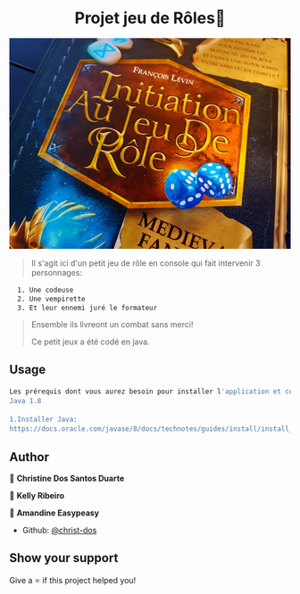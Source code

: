 <h1 align="center">Projet jeu de Rôles👋</h1>

![](https://github.com/christ-dos/IDP_Jeu_de_roles/blob/develop/images/img_jeuDeRolejpg.jpg)

>Il s'agit ici d'un petit jeu de rôle en console qui fait intervenir 3 personnages: 

      1. Une codeuse
      2. Une vempirette
      3. Et leur ennemi juré le formateur
      
> Ensemble ils livreont un combat sans merci!
>
>Ce petit jeux a été codé en java.

## Usage

```sh
Les prérequis dont vous aurez besoin pour installer l'application et comment les installer :
Java 1.8

1.Installer Java:
https://docs.oracle.com/javase/8/docs/technotes/guides/install/install_overview.html

```

## Author

👤 **Christine Dos Santos Duarte**

👤 **Kelly Ribeiro**

👤 **Amandine Easypeasy**

* Github: [@christ-dos](https://github.com/christ-dos)

## Show your support

Give a ⭐️ if this project helped you!

